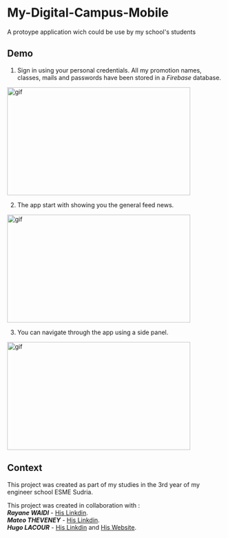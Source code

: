 # My-Digital-Campus-Mobile
A protoype application wich could be use by my school's students

## Demo
1. Sign in using your personal credentials. All my promotion names, classes, mails and passwords have been stored in a *Firebase* database.

 <img src="img/img1_start_game.gif" alt="gif" width="425" height="250">
 
 2. The app start with showing you the general feed news. 
 
 <img src="img/img1_start_game.jpg" alt="gif" width="425" height="250">
 
 3. You can navigate through the app using a side panel.
 
 <img src="img/img1_start_game.jpg" alt="gif" width="425" height="250">
 

## Context
This project was created as part of my studies in the 3rd year of my engineer school ESME Sudria.

This project was created in collaboration with :<br/>
***Rayane WAIDI*** - [His Linkdin](https://www.linkedin.com/in/rayane-waidi/).<br/>
***Mateo THEVENEY*** - [His Linkdin](https://www.linkedin.com/in/mateo-theveney/).<br/>
***Hugo LACOUR*** - [His Linkdin](https://www.linkedin.com/in/hugo-lacour-790b251a3/) and [His Website](https://regal-bombolone-700163.netlify.app/).
 

